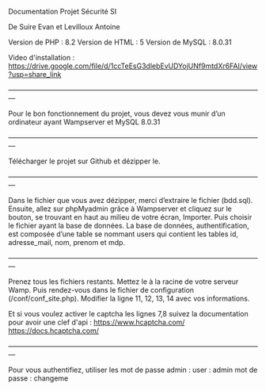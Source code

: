 Documentation Projet Sécurité SI

De Suire Evan et Levilloux Antoine


Version de PHP : 8.2
Version de HTML : 5
Version de MySQL : 8.0.31 

Video d'installation : https://drive.google.com/file/d/1ccTeEsG3dlebEvUDYojUNf9mtdXr6FAI/view?usp=share_link

—————————————————————————————————————

Pour le bon fonctionnement du projet, vous devez vous munir d’un ordinateur ayant Wampserver et MySQL 8.0.31

—————————————————————————————————————

Télécharger le projet sur Github et dézipper le.

—————————————————————————————————————

Dans le fichier que vous avez dézipper, merci d’extraire le fichier (bdd.sql).
Ensuite, allez sur phpMyadmin grâce à Wampserver et cliquez sur le bouton, se trouvant en haut au milieu de votre écran, Importer.
Puis choisir le fichier ayant la base de données.
La base de données, authentification, est composée d’une table se nommant users qui contient les tables id, adresse_mail, nom, prenom et mdp.

—————————————————————————————————————

Prenez tous les fichiers restants.
Mettez le à la racine de votre serveur Wamp.
Puis rendez-vous dans le fichier de configuration (/conf/conf_site.php).
Modifier la ligne 11, 12, 13, 14 avec vos informations.

Et si vous voulez activer le captcha les lignes 7,8 suivez la documentation pour avoir une clef d'api :
https://www.hcaptcha.com/
https://docs.hcaptcha.com/

—————————————————————————————————————

Pour vous authentifiez, utiliser les mot de passe admin :
user : admin
mot de passe : changeme
